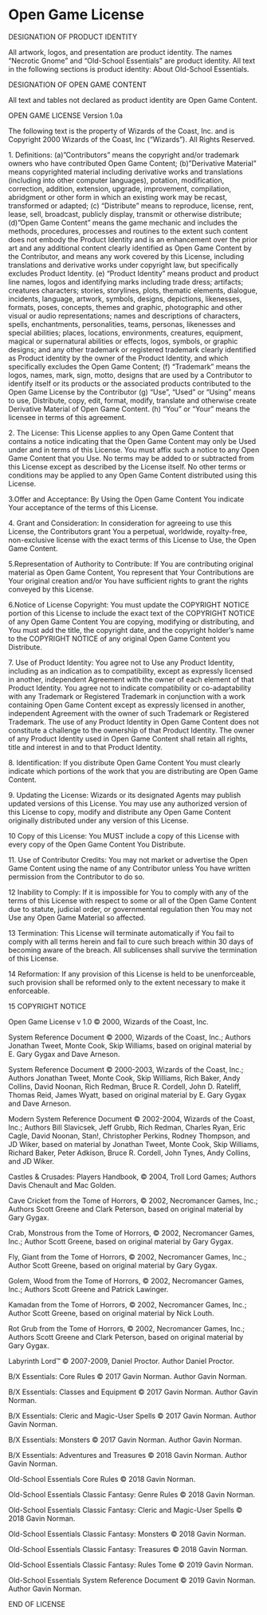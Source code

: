 # Open Game License


DESIGNATION OF PRODUCT IDENTITY

All artwork, logos, and presentation are product identity. The names
“Necrotic Gnome” and “Old-School Essentials” are product identity. All
text in the following sections is product identity: About Old-School
Essentials.

DESIGNATION OF OPEN GAME CONTENT

All text and tables not declared as product identity are Open Game
Content.

OPEN GAME LICENSE Version 1.0a

The following text is the property of Wizards of the Coast, Inc. and is
Copyright 2000 Wizards of the Coast, Inc (“Wizards”). All Rights
Reserved.

1\. Definitions: (a)”Contributors” means the copyright and/or trademark
owners who have contributed Open Game Content; (b)”Derivative Material”
means copyrighted material including derivative works and translations
(including into other computer languages), potation, modification,
correction, addition, extension, upgrade, improvement, compilation,
abridgment or other form in which an existing work may be recast,
transformed or adapted; (c) “Distribute” means to reproduce, license,
rent, lease, sell, broadcast, publicly display, transmit or otherwise
distribute; (d)”Open Game Content” means the game mechanic and includes
the methods, procedures, processes and routines to the extent such
content does not embody the Product Identity and is an enhancement over
the prior art and any additional content clearly identified as Open Game
Content by the Contributor, and means any work covered by this License,
including translations and derivative works under copyright law, but
specifically excludes Product Identity. (e) “Product Identity” means
product and product line names, logos and identifying marks including
trade dress; artifacts; creatures characters; stories, storylines,
plots, thematic elements, dialogue, incidents, language, artwork,
symbols, designs, depictions, likenesses, formats, poses, concepts,
themes and graphic, photographic and other visual or audio
representations; names and descriptions of characters, spells,
enchantments, personalities, teams, personas, likenesses and special
abilities; places, locations, environments, creatures, equipment,
magical or supernatural abilities or effects, logos, symbols, or graphic
designs; and any other trademark or registered trademark clearly
identified as Product identity by the owner of the Product Identity, and
which specifically excludes the Open Game Content; (f) “Trademark” means
the logos, names, mark, sign, motto, designs that are used by a
Contributor to identify itself or its products or the associated
products contributed to the Open Game License by the Contributor (g)
“Use”, “Used” or “Using” means to use, Distribute, copy, edit, format,
modify, translate and otherwise create Derivative Material of Open Game
Content. (h) “You” or “Your” means the licensee in terms of this
agreement.

2\. The License: This License applies to any Open Game Content that
contains a notice indicating that the Open Game Content may only be Used
under and in terms of this License. You must affix such a notice to any
Open Game Content that you Use. No terms may be added to or subtracted
from this License except as described by the License itself. No other
terms or conditions may be applied to any Open Game Content distributed
using this License.

3.Offer and Acceptance: By Using the Open Game Content You indicate Your
acceptance of the terms of this License.

4\. Grant and Consideration: In consideration for agreeing to use this
License, the Contributors grant You a perpetual, worldwide,
royalty-free, non-exclusive license with the exact terms of this License
to Use, the Open Game Content.

5.Representation of Authority to Contribute: If You are contributing
original material as Open Game Content, You represent that Your
Contributions are Your original creation and/or You have sufficient
rights to grant the rights conveyed by this License.

6.Notice of License Copyright: You must update the COPYRIGHT NOTICE
portion of this License to include the exact text of the COPYRIGHT
NOTICE of any Open Game Content You are copying, modifying or
distributing, and You must add the title, the copyright date, and the
copyright holder’s name to the COPYRIGHT NOTICE of any original Open
Game Content you Distribute.

7\. Use of Product Identity: You agree not to Use any Product Identity,
including as an indication as to compatibility, except as expressly
licensed in another, independent Agreement with the owner of each
element of that Product Identity. You agree not to indicate
compatibility or co-adaptability with any Trademark or Registered
Trademark in conjunction with a work containing Open Game Content except
as expressly licensed in another, independent Agreement with the owner
of such Trademark or Registered Trademark. The use of any Product
Identity in Open Game Content does not constitute a challenge to the
ownership of that Product Identity. The owner of any Product Identity
used in Open Game Content shall retain all rights, title and interest in
and to that Product Identity.

8\. Identification: If you distribute Open Game Content You must clearly
indicate which portions of the work that you are distributing are Open
Game Content.

9\. Updating the License: Wizards or its designated Agents may publish
updated versions of this License. You may use any authorized version of
this License to copy, modify and distribute any Open Game Content
originally distributed under any version of this License.

10 Copy of this License: You MUST include a copy of this License with
every copy of the Open Game Content You Distribute.

11\. Use of Contributor Credits: You may not market or advertise the
Open Game Content using the name of any Contributor unless You have
written permission from the Contributor to do so.

12 Inability to Comply: If it is impossible for You to comply with any
of the terms of this License with respect to some or all of the Open
Game Content due to statute, judicial order, or governmental regulation
then You may not Use any Open Game Material so affected.

13 Termination: This License will terminate automatically if You fail to
comply with all terms herein and fail to cure such breach within 30 days
of becoming aware of the breach. All sublicenses shall survive the
termination of this License.

14 Reformation: If any provision of this License is held to be
unenforceable, such provision shall be reformed only to the extent
necessary to make it enforceable.

15 COPYRIGHT NOTICE

Open Game License v 1.0 © 2000, Wizards of the Coast, Inc.

System Reference Document © 2000, Wizards of the Coast, Inc.; Authors
Jonathan Tweet, Monte Cook, Skip Williams, based on original material by
E. Gary Gygax and Dave Arneson.

System Reference Document © 2000-2003, Wizards of the Coast, Inc.;
Authors Jonathan Tweet, Monte Cook, Skip Williams, Rich Baker, Andy
Collins, David Noonan, Rich Redman, Bruce R. Cordell, John D. Rateliff,
Thomas Reid, James Wyatt, based on original material by E. Gary Gygax
and Dave Arneson.

Modern System Reference Document © 2002-2004, Wizards of the Coast,
Inc.; Authors Bill Slavicsek, Jeff Grubb, Rich Redman, Charles Ryan,
Eric Cagle, David Noonan, Stan\!, Christopher Perkins, Rodney Thompson,
and JD Wiker, based on material by Jonathan Tweet, Monte Cook, Skip
Williams, Richard Baker, Peter Adkison, Bruce R. Cordell, John Tynes,
Andy Collins, and JD Wiker.

Castles & Crusades: Players Handbook, © 2004, Troll Lord Games; Authors
Davis Chenault and Mac Golden.

Cave Cricket from the Tome of Horrors, © 2002, Necromancer Games, Inc.;
Authors Scott Greene and Clark Peterson, based on original material by
Gary Gygax.

Crab, Monstrous from the Tome of Horrors, © 2002, Necromancer Games,
Inc.; Author Scott Greene, based on original material by Gary Gygax.

Fly, Giant from the Tome of Horrors, © 2002, Necromancer Games, Inc.;
Author Scott Greene, based on original material by Gary Gygax.

Golem, Wood from the Tome of Horrors, © 2002, Necromancer Games, Inc.;
Authors Scott Greene and Patrick Lawinger.

Kamadan from the Tome of Horrors, © 2002, Necromancer Games, Inc.;
Author Scott Greene, based on original material by Nick Louth.

Rot Grub from the Tome of Horrors, © 2002, Necromancer Games, Inc.;
Authors Scott Greene and Clark Peterson, based on original material by
Gary Gygax.

Labyrinth Lord™ © 2007-2009, Daniel Proctor. Author Daniel Proctor.

B/X Essentials: Core Rules © 2017 Gavin Norman. Author Gavin Norman.

B/X Essentials: Classes and Equipment © 2017 Gavin Norman. Author Gavin
Norman.

B/X Essentials: Cleric and Magic-User Spells © 2017 Gavin Norman. Author
Gavin Norman.

B/X Essentials: Monsters © 2017 Gavin Norman. Author Gavin Norman.

B/X Essentials: Adventures and Treasures © 2018 Gavin Norman. Author
Gavin Norman.

Old-School Essentials Core Rules © 2018 Gavin Norman.

Old-School Essentials Classic Fantasy: Genre Rules © 2018 Gavin Norman.

Old-School Essentials Classic Fantasy: Cleric and Magic-User Spells ©
2018 Gavin Norman.

Old-School Essentials Classic Fantasy: Monsters © 2018 Gavin Norman.

Old-School Essentials Classic Fantasy: Treasures © 2018 Gavin Norman.

Old-School Essentials Classic Fantasy: Rules Tome © 2019 Gavin Norman.

Old-School Essentials System Reference Document © 2019 Gavin Norman.
Author Gavin Norman.

END OF LICENSE
